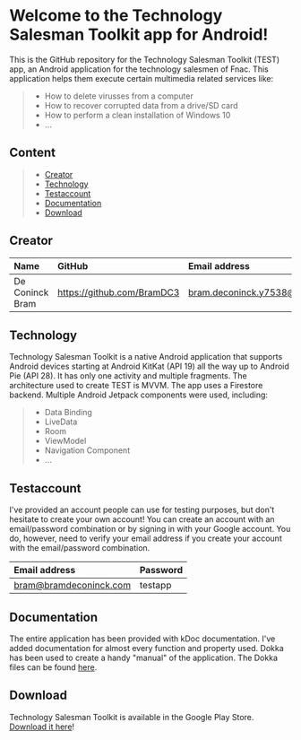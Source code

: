 # Welcome to the Technology Salesman Toolkit app for Android!

This is the GitHub repository for the Technology Salesman Toolkit (TEST) app, an Android application for the technology salesmen of Fnac. This application helps them execute certain multimedia related services like:
> - How to delete virusses from a computer
> - How to recover corrupted data from a drive/SD card
> - How to perform a clean installation of Windows 10
> - ...

## Content

> - [Creator](#creator)
> - [Technology](#technology)
> - [Testaccount](#testaccount)
> - [Documentation](#documentation)
> - [Download](#download)

## Creator

| Name     | GitHub                        | Email address                               |
| :---     | :---                          | :---                                |
| De Coninck Bram | <https://github.com/BramDC3> | [bram.deconinck.y7538@student.hogent.be](mailto:bram.deconinck.y7538@student.hogent.be) |

## Technology

Technology Salesman Toolkit is a native Android application that supports Android devices starting at Android KitKat (API 19) all the way up to Android Pie (API 28). It has only one activity and multiple fragments. The architecture used to create TEST is MVVM. The app uses a Firestore backend. Multiple Android Jetpack components were used, including:
> - Data Binding
> - LiveData
> - Room
> - ViewModel
> - Navigation Component
> - ...

## Testaccount

I've provided an account people can use for testing purposes, but don't hesitate to create your own account! You can create an account with an email/password combination or by signing in with your Google account. You do, however, need to verify your email address if you create your account with the email/password combination.

| Email address     | Password    |
| :---     | :---   |
| bram@bramdeconinck.com | testapp |

## Documentation

The entire application has been provided with kDoc documentation. I've added documentation for almost every function and property used. Dokka has been used to create a handy "manual" of the application. The Dokka files can be found [here](https://github.com/HoGentTIN/native-apps-1-android-creative-app-BramDC3/tree/master/doc).

## Download

Technology Salesman Toolkit is available in the Google Play Store. [Download it here](https://play.google.com/store/apps/details?id=com.bramdeconinck.technologysalesmantoolkit)!

